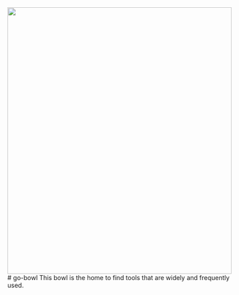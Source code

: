 <img src="https://38992.smushcdn.com/1029288/wp-content/uploads/2018/11/PSPORTRAITS29of86-670x800.jpg?lossy=0&strip=1&webp=1" height="600px" width="100%" />
# go-bowl
This bowl is the home to find tools that are widely and frequently used.
